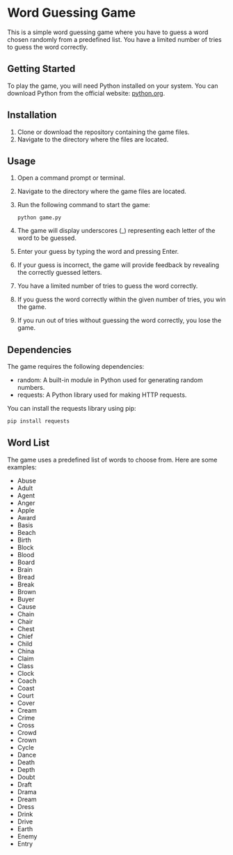 # Word Guessing Game

This is a simple word guessing game where you have to guess a word chosen randomly from a predefined list. You have a limited number of tries to guess the word correctly.

## Getting Started

To play the game, you will need Python installed on your system. You can download Python from the official website: [python.org](https://www.python.org/).

## Installation

1. Clone or download the repository containing the game files.
2. Navigate to the directory where the files are located.

## Usage

1. Open a command prompt or terminal.
2. Navigate to the directory where the game files are located.
3. Run the following command to start the game:

   ```shell
   python game.py
   
1. The game will display underscores (_) representing each letter of the word to be guessed.
2. Enter your guess by typing the word and pressing Enter.
3. If your guess is incorrect, the game will provide feedback by revealing the correctly guessed letters.
4. You have a limited number of tries to guess the word correctly.
5. If you guess the word correctly within the given number of tries, you win the game.
6. If you run out of tries without guessing the word correctly, you lose the game.

## Dependencies

The game requires the following dependencies:

- random: A built-in module in Python used for generating random numbers.
- requests: A Python library used for making HTTP requests.

You can install the requests library using pip:
```python
pip install requests
```
## Word List

The game uses a predefined list of words to choose from. Here are some examples:

- Abuse
- Adult
- Agent
- Anger
- Apple
- Award
- Basis
- Beach
- Birth
- Block
- Blood
- Board
- Brain
- Bread
- Break
- Brown
- Buyer
- Cause
- Chain
- Chair
- Chest
- Chief
- Child
- China
- Claim
- Class
- Clock
- Coach
- Coast
- Court
- Cover
- Cream
- Crime
- Cross
- Crowd
- Crown
- Cycle
- Dance
- Death
- Depth
- Doubt
- Draft
- Drama
- Dream
- Dress
- Drink
- Drive
- Earth
- Enemy
- Entry

    